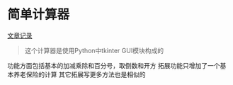 # 简单计算器

[文章记录](https://github.com/scutcyr/AI_Learning/tree/master/Calculator)

>这个计算器是使用Python中tkinter GUI模块构成的

功能方面包括基本的加减乘除和百分号，取倒数和开方
拓展功能只增加了一个基本养老保险的计算
其它拓展写更多方法也是相似的

